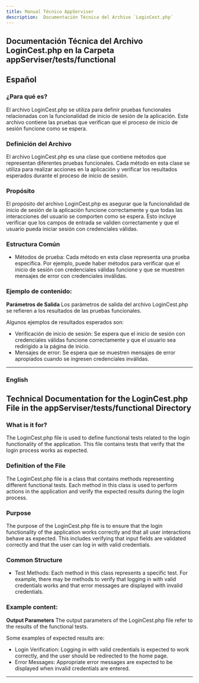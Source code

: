 ```yaml
---
title: Manual Técnico AppServiser
description:  Documentación Técnica del Archivo `LoginCest.php`
---
```


## Documentación Técnica del Archivo LoginCest.php en la Carpeta appServiser/tests/functional

## Español

### ¿Para qué es?
El archivo LoginCest.php se utiliza para definir pruebas funcionales relacionadas con la funcionalidad de inicio de sesión de la aplicación. Este archivo contiene las pruebas que verifican que el proceso de inicio de sesión funcione como se espera.

### Definición del Archivo
El archivo LoginCest.php es una clase que contiene métodos que representan diferentes pruebas funcionales. Cada método en esta clase se utiliza para realizar acciones en la aplicación y verificar los resultados esperados durante el proceso de inicio de sesión.

### Propósito
El propósito del archivo LoginCest.php es asegurar que la funcionalidad de inicio de sesión de la aplicación funcione correctamente y que todas las interacciones del usuario se comporten como se espera. Esto incluye verificar que los campos de entrada se validen correctamente y que el usuario pueda iniciar sesión con credenciales válidas.

### Estructura Común
- Métodos de prueba: Cada método en esta clase representa una prueba específica. Por ejemplo, puede haber métodos para verificar que el inicio de sesión con credenciales válidas funcione y que se muestren mensajes de error con credenciales inválidas.

### Ejemplo de contenido:
**Parámetros de Salida**
Los parámetros de salida del archivo LoginCest.php se refieren a los resultados de las pruebas funcionales. 

Algunos ejemplos de resultados esperados son:
- Verificación de inicio de sesión: Se espera que el inicio de sesión con credenciales válidas funcione correctamente y que el usuario sea redirigido a la página de inicio.
- Mensajes de error: Se espera que se muestren mensajes de error apropiados cuando se ingresen credenciales inválidas.

---

### English

## Technical Documentation for the LoginCest.php File in the appServiser/tests/functional Directory

### What is it for?
The LoginCest.php file is used to define functional tests related to the login functionality of the application. This file contains tests that verify that the login process works as expected.

### Definition of the File
The LoginCest.php file is a class that contains methods representing different functional tests. Each method in this class is used to perform actions in the application and verify the expected results during the login process.

### Purpose
The purpose of the LoginCest.php file is to ensure that the login functionality of the application works correctly and that all user interactions behave as expected. This includes verifying that input fields are validated correctly and that the user can log in with valid credentials.

### Common Structure
- Test Methods: Each method in this class represents a specific test. For example, there may be methods to verify that logging in with valid credentials works and that error messages are displayed with invalid credentials.

### Example content:
**Output Parameters**
The output parameters of the LoginCest.php file refer to the results of the functional tests. 

Some examples of expected results are:
- Login Verification: Logging in with valid credentials is expected to work correctly, and the user should be redirected to the home page.
- Error Messages: Appropriate error messages are expected to be displayed when invalid credentials are entered.

---